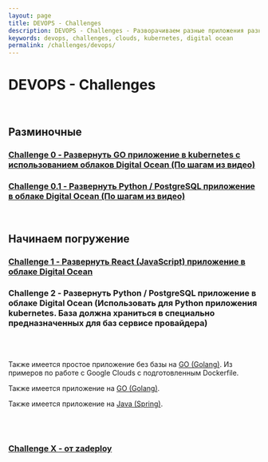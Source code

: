 ```yaml
---
layout: page
title: DEVOPS - Challenges
description: DEVOPS - Challenges - Разворачиваем разные приложения разными средствами на разных окружениях
keywords: devops, challenges, clouds, kubernetes, digital ocean
permalink: /challenges/devops/
---
```


# DEVOPS - Challenges

<br/>

## Разминочные

### [Challenge 0 - Развернуть GO приложение в kubernetes с использованием облаков Digital Ocean (По шагам из видео)](/challenges/devops/digital-ocean-kubernetes-go-application/)

### [Challenge 0.1 - Развернуть Python / PostgreSQL приложение в облаке Digital Ocean (По шагам из видео)](/challenges/devops/digital-ocean-python-postgresql/)


<br/>

## Начинаем погружение

### [Challenge 1 - Развернуть React (JavaScript) приложение в облаке Digital Ocean](/challenges/devops/digital-ocean-react/)

### Challenge 2 - Развернуть Python / PostgreSQL приложение в облаке Digital Ocean (Использовать для Python приложения kubernetes. База должна храниться в специально предназначенных для баз сервисе провайдера)


<br/>
<br/>

Также имеется простое приложение без базы на <a href="https://bitbucket.org/marley-golang/resources-echo-web-v2/src/master/">GO (Golang)</a>. Из примеров по работе с Google Clouds с подготовленным Dockerfile.

Также имеется приложение на  <a href="https://bitbucket.org/marley-golang/learn-to-create-web-applications-using-go/src/master/">GO (Golang)</a>.

Также имеется приложение на  <a href="https://bitbucket.org/marley-spring/building-an-e-commerce-store-using-java-spring-framework/src/master/">Java (Spring)</a>.

<br/>
<br/>


### [Challenge X - от zadeploy](https://github.com/zadeploy/domashku#homework-the-last-one)

